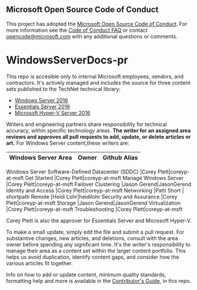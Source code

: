 ## Microsoft Open Source Code of Conduct

This project has adopted the [Microsoft Open Source Code of Conduct](https://opensource.microsoft.com/codeofconduct/).
For more information see the [Code of Conduct FAQ](https://opensource.microsoft.com/codeofconduct/faq/) or contact [opencode@microsoft.com](mailto:opencode@microsoft.com) with any additional questions or comments.

# WindowsServerDocs-pr

This repo is accesible only to internal Microsoft employees, vendors, and contractors. It's actively managed and includes the source for three content sets published to the TechNet technical library:

-  [Windows Server 2016](https://technet.microsoft.com/windows-server-docs/get-started/windows-server-2016)
-  [Essentials Server 2016]()
-  [Microsoft Hyper-V Server 2016](https://technet.microsoft.com/hyper-v-server-docs/Hyper-V-Server-2016)

Writers and engineering partners share responsibility for technical accuracy, within specific technology areas. **The writer for an assigned area reviews and approves all pull requests to add, update, or delete articles or art.** For Windows Server content,these writers are: 

Windows Server Area|Owner|Github Alias
---|---|---

Windows Server Software-Defined Datacenter (SDDC) |Corey Plett|coreyp-at-msft
Get Started |Corey Plett|coreyp-at-msft
Manage Windows Server |Corey Plett|coreyp-at-msft
Failover Clustering |Jason Gerend|JasonGerend
Identity and Access |Corey Plett|coreyp-at-msft
Networking |Patti Short | shortpatti
Remote  |Heidi Lohr|heidilohr
Security and Assurance |Corey Plett|coreyp-at-msft
Storage |Jason Gerend|JasonGerend
Virtualization |Corey Plett|coreyp-at-msft
Troubleshooting |Corey Plett|coreyp-at-msft

Corey Plett is also the approver for Essentials Server and Microsoft Hyper-V.

To make a small update, simply edit the file and submit a pull request. For substantive changes, new articles, and deletions, consult with the area owner before spending any significant time. It's the writer's responsibility to manage their area as a content set within the larger content portfolio. This helps us avoid duplication, identify content gaps, and consider how the various articles fit together.

Info on how to add or update content, minimum quality standards, formatting help and more is available in the [Contributor's Guide](./Contributor-guide/Contributor-index.md), in this repo.


